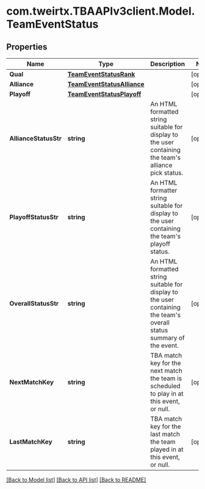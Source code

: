 
# com.tweirtx.TBAAPIv3client.Model.TeamEventStatus

## Properties

Name | Type | Description | Notes
------------ | ------------- | ------------- | -------------
**Qual** | [**TeamEventStatusRank**](TeamEventStatusRank.md) |  | [optional] 
**Alliance** | [**TeamEventStatusAlliance**](TeamEventStatusAlliance.md) |  | [optional] 
**Playoff** | [**TeamEventStatusPlayoff**](TeamEventStatusPlayoff.md) |  | [optional] 
**AllianceStatusStr** | **string** | An HTML formatted string suitable for display to the user containing the team&#39;s alliance pick status. | [optional] 
**PlayoffStatusStr** | **string** | An HTML formatter string suitable for display to the user containing the team&#39;s playoff status. | [optional] 
**OverallStatusStr** | **string** | An HTML formatted string suitable for display to the user containing the team&#39;s overall status summary of the event. | [optional] 
**NextMatchKey** | **string** | TBA match key for the next match the team is scheduled to play in at this event, or null. | [optional] 
**LastMatchKey** | **string** | TBA match key for the last match the team played in at this event, or null. | [optional] 

[[Back to Model list]](../README.md#documentation-for-models)
[[Back to API list]](../README.md#documentation-for-api-endpoints)
[[Back to README]](../README.md)

